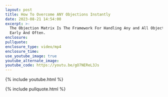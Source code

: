 ```yaml
---
layout: post
title: How To Overcome ANY Objections Instantly
date: 2023-08-21 14:54:00
excerpt: >-
  The Objection Matrix Is The Framework For Handling Any and All Objections
  Early And Often.
enclosure:
pullquote:
enclosure_type: video/mp4
enclosure_time:
use_youtube_image: true
youtube_alternate_image:
youtube_code: https://youtu.be/gO7NEReL3Js
---
```

{% include youtube.html %}

{% include pullquote.html %}
